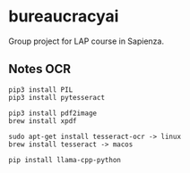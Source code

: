 # bureaucracyai
Group project for LAP course in Sapienza.

## Notes OCR
```
pip3 install PIL
pip3 install pytesseract

pip3 install pdf2image
brew install xpdf

sudo apt-get install tesseract-ocr -> linux
brew install tesseract -> macos

pip install llama-cpp-python
```
